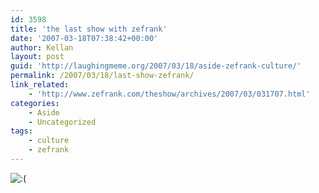 ```yaml
---
id: 3598
title: 'the last show with zefrank'
date: '2007-03-18T07:38:42+00:00'
author: Kellan
layout: post
guid: 'http://laughingmeme.org/2007/03/18/aside-zefrank-culture/'
permalink: /2007/03/18/last-show-zefrank/
link_related:
    - 'http://www.zefrank.com/theshow/archives/2007/03/031707.html'
categories:
    - Aside
    - Uncategorized
tags:
    - culture
    - zefrank
---
```


![:(](http://lm.local/wp-includes/images/smilies/frownie.png)